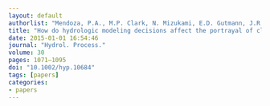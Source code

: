 ```yaml
---
layout: default
authorlist: "Mendoza, P.A., M.P. Clark, N. Mizukami, E.D. Gutmann, J.R. Arnold, L.D. Brekke, and B. Rajagopalan"
title: "How do hydrologic modeling decisions affect the portrayal of climate change impacts?"
date: 2015-01-01 16:54:46
journal: "Hydrol. Process."
volume: 30 
pages: 1071–1095
doi: "10.1002/hyp.10684"
tags: [papers]
categories:
- papers
---
```



